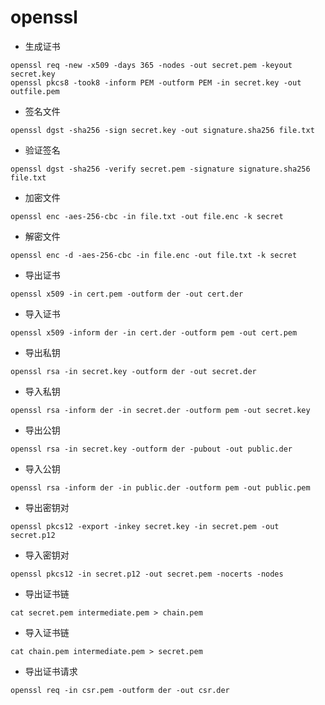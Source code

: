 # openssl

- 生成证书 
```shell
openssl req -new -x509 -days 365 -nodes -out secret.pem -keyout secret.key 
openssl pkcs8 -took8 -inform PEM -outform PEM -in secret.key -out outfile.pem 
```

- 签名文件 
```shell
openssl dgst -sha256 -sign secret.key -out signature.sha256 file.txt
```

- 验证签名 
```shell
openssl dgst -sha256 -verify secret.pem -signature signature.sha256 file.txt
```

- 加密文件 
```shell
openssl enc -aes-256-cbc -in file.txt -out file.enc -k secret
```

- 解密文件 
```shell
openssl enc -d -aes-256-cbc -in file.enc -out file.txt -k secret
```

- 导出证书 
```shell
openssl x509 -in cert.pem -outform der -out cert.der
```

- 导入证书 
```shell
openssl x509 -inform der -in cert.der -outform pem -out cert.pem
```

- 导出私钥 
```shell
openssl rsa -in secret.key -outform der -out secret.der
```

- 导入私钥 
```shell
openssl rsa -inform der -in secret.der -outform pem -out secret.key
```

- 导出公钥 
```shell
openssl rsa -in secret.key -outform der -pubout -out public.der
```

- 导入公钥 
```shell
openssl rsa -inform der -in public.der -outform pem -out public.pem
```

- 导出密钥对 
```shell
openssl pkcs12 -export -inkey secret.key -in secret.pem -out secret.p12
```

- 导入密钥对 
```shell
openssl pkcs12 -in secret.p12 -out secret.pem -nocerts -nodes
```

- 导出证书链 
```shell
cat secret.pem intermediate.pem > chain.pem
```

- 导入证书链 
```shell
cat chain.pem intermediate.pem > secret.pem
```

- 导出证书请求 
```shell
openssl req -in csr.pem -outform der -out csr.der
```
